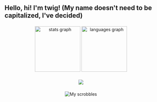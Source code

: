 <h2 align="left">Hello, hi! I'm twig! (My name doesn't need to be capitalized, I've decided)</h2>

###

<div align="center">
  <img src="https://github-readme-stats.vercel.app/api?username=twigform&show_icons=true&border_radius=8&include_all_commits=true&count_private=true&theme=catppuccin_mocha&locale=en" height="150" alt="stats graph"  />
  <img src="https://github-readme-stats.vercel.app/api/top-langs?username=twigform&locale=en&hide_title=false&layout=compact&card_width=320&langs_count=5&theme=catppuccin_mocha" height="150" alt="languages graph"  />
</div>

###

<div align="center">
<img src="https://skillicons.dev/icons?i=js,html,css,py,discord,vscode"/>
</div>

###

<div align="center">
  <img src="https://lastfm-recently-played.vercel.app/api?user=twiiig&show_user=header&bg_color=282a36" alt="My scrobbles" />
</div>

###
